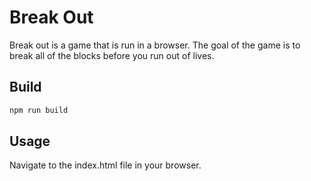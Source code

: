 # Break Out

Break out is a game that is run in a browser. The goal of the game is to break all of the blocks before you run out of lives.

## Build

```bash
npm run build
```

## Usage

Navigate to the index.html file in your browser.